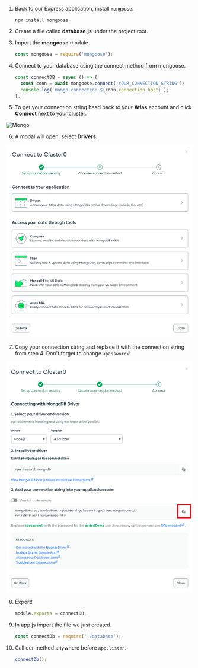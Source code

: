 1. Back to our Express application, install `mongoose`.

   ```shell
   npm install mongoose
   ```

2. Create a file called **database.js** under the project root.

3. Import the **mongoose** module.

   ```javascript
   const mongoose = require('mongoose');
   ```

4. Connect to your database using the connect method from mongoose.

   ```javascript
   const connectDB = async () => {
     const conn = await mongoose.connect('YOUR_CONNECTION_STRING');
     console.log(`mongo connected: ${conn.connection.host}`);
   };
   ```

5. To get your connection string head back to your **Atlas** account and click **Connect** next to your cluster.

![Mongo](https://i.ibb.co/DrytF9K/app-overview-v8.png)

6. A modal will open, select **Drivers**.

![Mongo](../assets/select_connection_type.PNG)

7. Copy your connection string and replace it with the connection string from step 4. Don't forget to change `<password>`!

![Mongo](../assets/node_connect.PNG)

8. Export!

   ```javascript
   module.exports = connectDB;
   ```

9. In app.js import the file we just created.

   ```javascript
   const connectDb = require('./database');
   ```

10. Call our method anywhere before `app.listen`.

    ```javascript
    connectDb();
    ```
